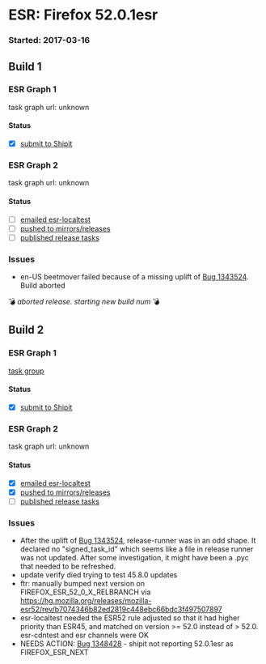 # ESR: Firefox 52.0.1esr

### Started: 2017-03-16

## Build 1

### ESR Graph 1
task graph url: unknown

#### Status
- [x] [submit to Shipit](https://wiki.mozilla.org/Release:Release_Automation_on_Mercurial:Starting_a_Release#Submit_to_Ship_It)

### ESR Graph 2
task graph url: unknown

#### Status
- [ ] [emailed esr-localtest](../how-tos/relpro.md#1-email-drivers-re-release-live-on-test-channel)
- [ ] [pushed to mirrors/releases](../how-tos/relpro.md#2-push-to-releases-dir-mirrors)
- [ ] [published release tasks](../how-tos/relpro.md#3-publish-release)

### Issues
- en-US beetmover failed because of a missing uplift of [Bug 1343524](https://bugzil.la/1343524). Build aborted

:bomb: _aborted release. starting new build num_ :bomb:

## Build 2

### ESR Graph 1
[task group](https://tools.taskcluster.net/push-inspector/#/LASlfgpiQnyo8yHPgOASNw)

#### Status
- [x] [submit to Shipit](https://wiki.mozilla.org/Release:Release_Automation_on_Mercurial:Starting_a_Release#Submit_to_Ship_It)

### ESR Graph 2
task graph url: unknown

#### Status
- [x] [emailed esr-localtest](../how-tos/relpro.md#1-email-drivers-re-release-live-on-test-channel)
- [x] [pushed to mirrors/releases](../how-tos/relpro.md#2-push-to-releases-dir-mirrors)
- [ ] [published release tasks](../how-tos/relpro.md#3-publish-release)

### Issues
- After the uplift of [Bug 1343524](https://bugzil.la/1343524), release-runner was in an odd shape. It declared no "signed_task_id" which seems like a file in release runner was not updated. After some investigation, it might have been a .pyc that needed to be refreshed.
- update verify died trying to test 45.8.0 updates
- ftr: manually bumped next version on FIREFOX_ESR_52_0_X_RELBRANCH via https://hg.mozilla.org/releases/mozilla-esr52/rev/b7074346b82ed2819c448ebc66bdc3f497507897
- esr-localtest needed the ESR52 rule adjusted so that it had higher priority than ESR45, and matched on version >= 52.0 instead of > 52.0. esr-cdntest and esr channels were OK
- NEEDS ACTION: [Bug 1348428](https://bugzil.la/1348428) - shipit not reporting 52.0.1esr as FIREFOX_ESR_NEXT



